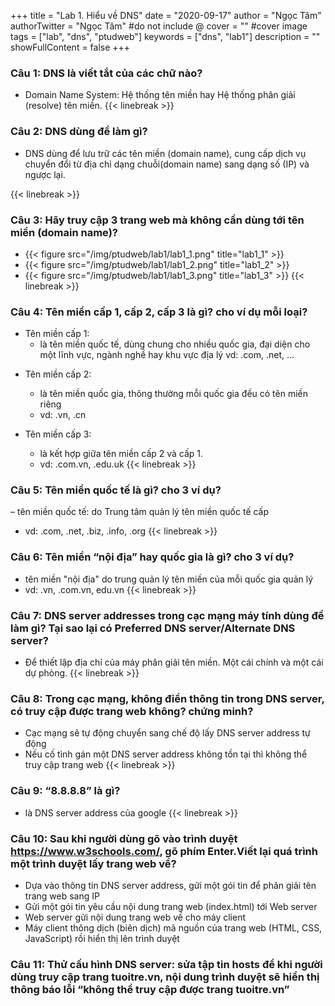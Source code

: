 +++
title = "Lab 1. Hiểu về DNS"
date = "2020-09-17"
author = "Ngọc Tâm"
authorTwitter = "Ngọc Tâm" #do not include @
cover = "" #cover image
tags = ["lab", "dns", "ptudweb"]
keywords = ["dns", "lab1"]
description = ""
showFullContent = false
+++

### Câu 1: DNS là viết tắt của các chữ nào?
* Domain Name System: Hệ thống tên miền hay Hệ thống phân giải (resolve) tên miền.
  {{< linebreak >}}

### Câu 2: DNS dùng để làm gì?
* DNS dùng để lưu trữ các tên miền (domain name), cung cấp dịch vụ chuyển đổi từ địa chỉ dạng chuỗi(domain name) sang dạng số (IP) và ngược lại.

{{< linebreak >}}

### Câu 3: Hãy truy cập 3 trang web mà không cần dùng tới tên miền (domain name)?
  * {{< figure src="/img/ptudweb/lab1/lab1_1.png" title="lab1_1" >}}
  * {{< figure src="/img/ptudweb/lab1/lab1_2.png" title="lab1_2" >}}
  * {{< figure src="/img/ptudweb/lab1/lab1_3.png" title="lab1_3" >}}
{{< linebreak >}}

### Câu 4: Tên miền cấp 1, cấp 2, cấp 3 là gì? cho ví dụ mỗi loại?
  * Tên miền cấp 1: 
    - là tên miền quốc tế, dùng chung cho nhiều quốc gia, đại diện cho một lĩnh vực, ngành nghề hay khu vực địa lý
  vd: .com, .net, ...

- Tên miền cấp 2:
  - là tên miền quốc gia, thông thường mỗi quốc gia đều có tên miền riêng
  - vd: .vn, .cn

- Tên miền cấp 3:
  - là kết hợp giữa tên miền cấp 2 và cấp 1.
  - vd: .com.vn, .edu.uk
{{< linebreak >}}

### Câu 5: Tên miền quốc tế là gì? cho 3 ví dụ?
– tên miền quốc tế: do Trung tâm quản lý tên miền quốc tế cấp
- vd: .com, .net, .biz, .info, .org
{{< linebreak >}}

### Câu 6: Tên miền “nội địa” hay quốc gia là gì? cho 3 ví dụ?
- tên miền "nội địa" do trung quản lý tên miền của mỗi quốc gia quản lý
- vd: .vn, .com.vn, edu.vn
{{< linebreak >}}

### Câu 7: DNS server addresses trong cạc mạng máy tính dùng để làm gì? Tại sao lại có Preferred DNS server/Alternate DNS server?
- Để thiết lập địa chỉ của máy phân giải tên miền. Một  cái chính và một cái dự phòng.
{{< linebreak >}}

### Câu 8: Trong cạc mạng, không điền thông tin trong DNS server, có truy cập được trang web không? chứng minh?
- Cạc mạng sẽ tự động chuyển sang chế độ lấy DNS server address tự động
- Nếu cố tình gán một DNS server address không tồn tại thì không thể truy cập trang web
{{< linebreak >}}

### Câu 9: “8.8.8.8” là gì?
- là DNS server address của google
{{< linebreak >}}

### Câu 10: Sau khi người dùng gõ vào trình duyệt https://www.w3schools.com/, gõ phím Enter.Viết lại quá trình một trình duyệt lấy trang web về?
- Dựa vào thông tin DNS server address, gửi một gói tin để phân giải tên trang web sang IP
- Gửi một gói tin yêu cầu nội dung trang web (index.html) tới Web server
- Web server gửi nội dung trang web về cho máy client
- Máy client thông dịch (biên dịch) mã nguồn của trang web (HTML, CSS, JavaScript) rồi hiển thị lên trình duyệt

### Câu 11: Thử cấu hình DNS server: sửa tập tin hosts để khi người dùng truy cập trang tuoitre.vn, nội dung trình duyệt sẽ hiển thị thông báo lỗi “không thể truy cập được trang tuoitre.vn”